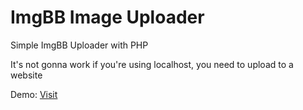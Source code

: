 # ImgBB Image Uploader

Simple ImgBB Uploader with PHP

It's not gonna work if you're using localhost, you need to upload to a website

Demo: [Visit](https://nh-clan.ru/imgbb/)

